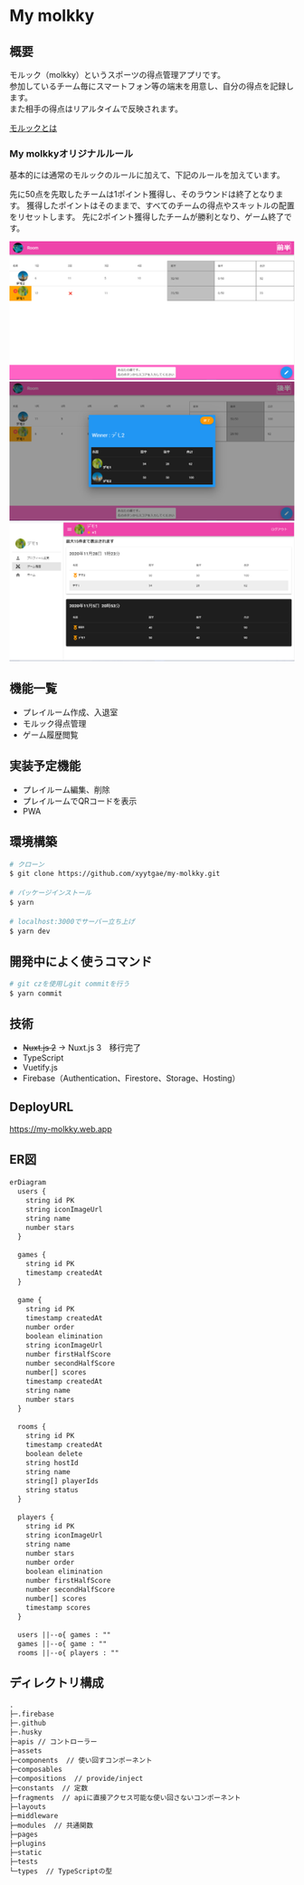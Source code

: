 # My molkky

## 概要

モルック（molkky）というスポーツの得点管理アプリです。  
参加しているチーム毎にスマートフォン等の端末を用意し、自分の得点を記録します。  
また相手の得点はリアルタイムで反映されます。

[モルックとは](https://molkky.jp/molkky/)


### My molkkyオリジナルルール

基本的には通常のモルックのルールに加えて、下記のルールを加えています。

先に50点を先取したチームは1ポイント獲得し、そのラウンドは終了となります。
獲得したポイントはそのままで、すべてのチームの得点やスキットルの配置をリセットします。
先に2ポイント獲得したチームが勝利となり、ゲーム終了です。

<img src="https://github.com/xyytgae/my-molkky/blob/images/capture_1.png" alt="capture_1" >

<img src="https://github.com/xyytgae/my-molkky/blob/images/capture_2.PNG" alt="capture_2" >

<img src="https://github.com/xyytgae/my-molkky/blob/images/capture_3.PNG" alt="capture_3" >

## 機能一覧
- プレイルーム作成、入退室
- モルック得点管理
- ゲーム履歴閲覧

## 実装予定機能
- プレイルーム編集、削除
- プレイルームでQRコードを表示
- PWA

## 環境構築

```bash
# クローン
$ git clone https://github.com/xyytgae/my-molkky.git

# パッケージインストール
$ yarn

# localhost:3000でサーバー立ち上げ
$ yarn dev
```

## 開発中によく使うコマンド
```bash
# git czを使用しgit commitを行う
$ yarn commit
```

## 技術
- ~~Nuxt.js 2~~ → Nuxt.js 3　移行完了
- TypeScript
- Vuetify.js
- Firebase（Authentication、Firestore、Storage、Hosting）

## DeployURL

https://my-molkky.web.app


## ER図

```mermaid
erDiagram
  users {
    string id PK
    string iconImageUrl
    string name
    number stars
  }

  games {
    string id PK
    timestamp createdAt
  }

  game {
    string id PK
    timestamp createdAt
    number order
    boolean elimination
    string iconImageUrl
    number firstHalfScore
    number secondHalfScore
    number[] scores
    timestamp createdAt
    string name
    number stars
  }

  rooms {
    string id PK
    timestamp createdAt
    boolean delete
    string hostId
    string name
    string[] playerIds
    string status
  }

  players {
    string id PK
    string iconImageUrl
    string name
    number stars
    number order
    boolean elimination
    number firstHalfScore
    number secondHalfScore
    number[] scores
    timestamp scores
  }

  users ||--o{ games : ""
  games ||--o{ game : ""
  rooms ||--o{ players : ""
```


## ディレクトリ構成

```
.
├─.firebase
├─.github
├─.husky
├─apis // コントローラー
├─assets
├─components  // 使い回すコンポーネント
├─composables
├─compositions  // provide/inject
├─constants  // 定数
├─fragments  // apiに直接アクセス可能な使い回さないコンポーネント
├─layouts
├─middleware
├─modules  // 共通関数
├─pages
├─plugins
├─static
├─tests
└─types  // TypeScriptの型

```